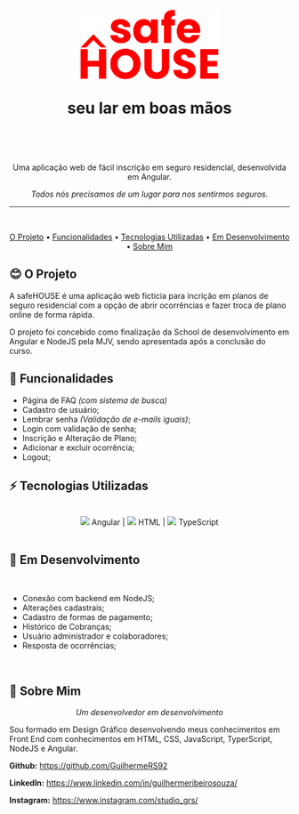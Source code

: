 <h1 align="center">
    <br>
    <img src="https://github.com/GuilhermeRS92/safeHouse-MJVSchool-FinalProject/blob/master/src/assets/logo_vertical.png?raw=true" alt="safeHOUSE" height="125">
    <p>seu lar em boas mãos</p>
    <br>
</h1>

<p align="center">Uma aplicação web de fácil inscrição em seguro residencial, desenvolvida em Angular.</p>

<!-- <p align="center">A web aplication to easily subscribe to home insurance, developded in Angular.</p> -->

<p align="center"><i>Todos nós precisamos de um lugar para nos sentirmos seguros.</i></p>

<!-- <p align="center"><i>We all need somewhere where we feel safe</i></p> -->

<hr>
<br>

<p align="center">
  <a href="#blush-o-projeto">O Projeto</a> •
  <a href="#dizzy-funcionalidades">Funcionalidades</a> •
  <a href="#zap-tecnologias-utilizadas">Tecnologias Utilizadas</a> •
  <a href="#tophat-em-desenvolvimento">Em Desenvolvimento</a> •
  <a href="#art-sobre-mim">Sobre Mim</a>
</p>

<!-- <p align="center">
  <a href="#blush-the-project">The Project</a> •
  <a href="#dizzy-functionalities">Functionalities</a> •
  <a href="#zap-tech-stack">Tech Stack</a> •
  <a href="#tophat-in-development">In Development</a> •
  <a href="#art-about-me">About Me</a>
</p> -->

## :blush: **O Projeto**

A safeHOUSE é uma aplicação web ficticia para incrição em planos de seguro residencial com a opção de abrir ocorrências e fazer troca de plano online de forma rápida.

O projeto foi concebido como finalização da School de desenvolvimento em Angular e NodeJS pela MJV, sendo apresentada após a conclusão do curso.

## :dizzy: **Funcionalidades**

- Página de FAQ <i>(com sistema de busca)</i>
- Cadastro de usuário;
- Lembrar senha <i>(Validação de e-mails iguais)</i>;
- Login com validação de senha;
- Inscrição e Alteração de Plano;
- Adicionar e excluir ocorrência;
- Logout;

## :zap: **Tecnologias Utilizadas**
<br>
<div align="center">
<img src="https://cdn.jsdelivr.net/gh/devicons/devicon/icons/angularjs/angularjs-original.svg" width="50px"> Angular |
<img src="https://cdn.jsdelivr.net/gh/devicons/devicon/icons/html5/html5-original.svg" width="50px"> HTML | 
<img src="https://cdn.jsdelivr.net/gh/devicons/devicon/icons/typescript/typescript-original.svg" width="50px"> TypeScript
</div>
<br>

## :tophat: **Em Desenvolvimento**

<br>

- Conexão com backend em NodeJS;
- Alterações cadastrais;
- Cadastro de formas de pagamento;
- Histórico de Cobranças;
- Usuário administrador e colaboradores;
- Resposta de ocorrências;

<br>

## :art: **Sobre Mim**

<p align="center"><i>Um desenvolvedor em desenvolvimento</i></p>

Sou formado em Design Gráfico desenvolvendo meus conhecimentos em Front End com conhecimentos em HTML, CSS, JavaScript, TyperScript, NodeJS e Angular.

<strong>Github:</strong> https://github.com/GuilhermeRS92

<strong>LinkedIn:</strong> https://www.linkedin.com/in/guilhermeribeirosouza/

<strong>Instagram:</strong> https://www.instagram.com/studio_grs/
<!-- # SafeHouseMJV

This project was generated with [Angular CLI](https://github.com/angular/angular-cli) version 13.2.4.

## Development server

Run `ng serve` for a dev server. Navigate to `http://localhost:4200/`. The app will automatically reload if you change any of the source files.

## Code scaffolding

Run `ng generate component component-name` to generate a new component. You can also use `ng generate directive|pipe|service|class|guard|interface|enum|module`.

## Build

Run `ng build` to build the project. The build artifacts will be stored in the `dist/` directory.

## Running unit tests

Run `ng test` to execute the unit tests via [Karma](https://karma-runner.github.io).

## Running end-to-end tests

Run `ng e2e` to execute the end-to-end tests via a platform of your choice. To use this command, you need to first add a package that implements end-to-end testing capabilities.

## Further help

To get more help on the Angular CLI use `ng help` or go check out the [Angular CLI Overview and Command Reference](https://angular.io/cli) page.
 -->